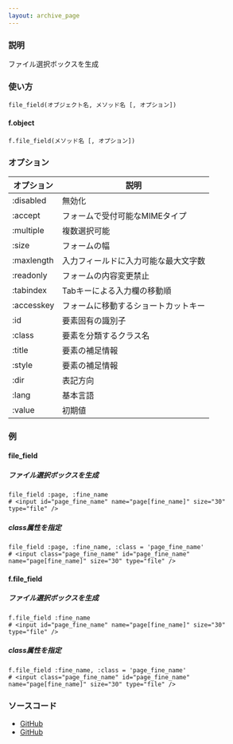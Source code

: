 ```yaml
---
layout: archive_page
---
```

### 説明
ファイル選択ボックスを生成

### 使い方
    file_field(オブジェクト名, メソッド名 [, オプション])

#### f.object
    f.file_field(メソッド名 [, オプション])

### オプション

オプション      | 説明
---------- | ------------------
:disabled  | 無効化
:accept    | フォームで受付可能なMIMEタイプ
:multiple  | 複数選択可能
:size      | フォームの幅
:maxlength | 入力フィールドに入力可能な最大文字数
:readonly  | フォームの内容変更禁止
:tabindex  | Tabキーによる入力欄の移動順
:accesskey | フォームに移動するショートカットキー
:id        | 要素固有の識別子
:class     | 要素を分類するクラス名
:title     | 要素の補足情報
:style     | 要素の補足情報
:dir       | 表記方向
:lang      | 基本言語
:value     | 初期値

### 例
#### file_field
##### ファイル選択ボックスを生成
    file_field :page, :fine_name
    # <input id="page_fine_name" name="page[fine_name]" size="30" type="file" />

##### class属性を指定
    file_field :page, :fine_name, :class = 'page_fine_name'
    # <input class="page_fine_name" id="page_fine_name" name="page[fine_name]" size="30" type="file" />

#### f.file_field
##### ファイル選択ボックスを生成
    f.file_field :fine_name
    # <input id="page_fine_name" name="page[fine_name]" size="30" type="file" />

##### class属性を指定
    f.file_field :fine_name, :class = 'page_fine_name'
    # <input class="page_fine_name" id="page_fine_name" name="page[fine_name]" size="30" type="file" />

### ソースコード
* [GitHub](https://github.com/rails/rails/blob/ac30e389ecfa0e26e3d44c1eda8488ddf63b3ecc/actionview/lib/action_view/helpers/form_helper.rb#L1206)
* [GitHub](https://github.com/rails/rails/blob/ac30e389ecfa0e26e3d44c1eda8488ddf63b3ecc/actionview/lib/action_view/helpers/form_helper.rb#L2168)